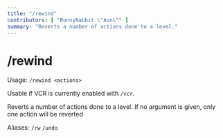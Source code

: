 ```yaml
---
title: "/rewind"
contributors: [ "BunnyNabbit \"Aon\"" ]
summary: "Reverts a number of actions done to a level."
---
```


# /rewind

Usage: `/rewind <actions>`

Usable if VCR is currently enabled with `/vcr`.

Reverts a number of actions done to a level. If no argument is given, only one action will be reverted

Aliases: `/rw` `/undo`
